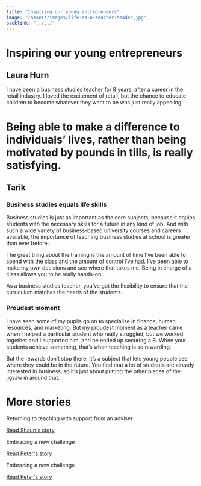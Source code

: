```yaml
---
title: "Inspiring our young entrepreneurs"
image: "/assets/images/life-as-a-teacher-header.jpg"
backlink: "../../"
---
```


<div class="content-wrapper">
    <div class="content__right">
    </div>
    <div class="content__left">
        <div class="stories">
            <h1>Inspiring our young entrepreneurs</h1>
            <div class="story-header">
                <div class="story-header__thumb" style="background-image:url('/assets/images/stories/stories-laura.jpg')"></div>
                <div class="story-header__label">
                    <h2>Laura Hurn</h2>
                </div>
            </div>
            
   <p class="prominent">
               I have been a business studies teacher for 8 years, after a career in the retail industry. I loved the excitement of retail, but the chance to educate children to become whatever they want to be was just really appealing. 
            </p>
            
  <div>
                <div class="quote-block">
                    <span class="icon-quote"></span>
                    <h1>Being able to make a difference to individuals’ lives, rather than being motivated by pounds in tills, is really satisfying.<span class="icon-quote quote-close"></span></h1>
                    <h2>Tarik</h2>
                </div>
                
   <h3>Business studies equals life skills</h3>
<p>Business studies is just as important as the core subjects, because it equips students with the necessary skills for a future in any kind of job. And with such a wide variety of business-based university courses and careers available, the importance of teaching business studies at school is greater than ever before.</p>


                
  </div>
                 
                 
  <p>The great thing about the training is the amount of time I’ve been able to spend with the class and the amount of control I’ve had. I’ve been able to make my own decisions and see where that takes me. Being in charge of a class allows you to be really hands-on.</p>

<p>As a business studies teacher, you’ve got the flexibility to ensure that the curriculum matches the needs of the students.</p>
<h3>Proudest moment</h3>
<p>I have seen some of my pupils go on to specialise in finance, human resources, and marketing. But my proudest moment as a teacher came when I helped a particular student who really struggled, but we worked together and I supported him, and he ended up securing a B. When your students achieve something, that’s when teaching is so rewarding.</p>
<p>But the rewards don’t stop there. It’s a subject that lets young people see where they could be in the future. You find that a lot of students are already interested in business, so it’s just about putting the other pieces of the jigsaw in around that.</p>









   </div>
    </div>
</div>

<div class="more-stories">
    <h1 class="more-stories_header strapline">More stories</h1>
    <div class="more-stories__thumbs">
        <div class="more-stories__thumbs__thumb">
            <a href="/life-as-a-teacher/my-story-into-teaching/international-career-changers/returning-to-teaching-with-support-from-an-adviser">
                <div class="more-stories__thumbs__thumb__img" style="background-image:url('/assets/images/stories-karen.png')"></div>
            </a>
            <div class="more-stories__thumbs__thumb__content">
                <p>Returning to teaching with support from an adviser</p>
                <a class="git-link" href="returning-to-teaching-with-support-from-an-adviser">Read Shaun's story  <i class="fas fa-chevron-right"></i></a>
            </div>
        </div>
        <div class="more-stories__thumbs__thumb">
            <a href="/life-as-a-teacher/my-story-into-teaching/career-changers/karens-story">
                <div class="more-stories__thumbs__thumb__img" style="background-image:url('/assets/images/stories-karen.png')"></div>
            </a>
            <div class="more-stories__thumbs__thumb__content">
                <p>Embracing a new challenge</p>
                <a class="git-link" href="#">Read Peter's story  <i class="fas fa-chevron-right"></i></a>
            </div>
        </div>
        <div class="more-stories__thumbs__thumb">
            <a href="/life-as-a-teacher/my-story-into-teaching/career-changers/karens-story">
                <div class="more-stories__thumbs__thumb__img" style="background-image:url('/assets/images/stories-karen.png')"></div>
            </a>
            <div class="more-stories__thumbs__thumb__content">
                <p>Embracing a new challenge</p>
                <a class="git-link" href="/life-as-a-teacher/my-story-into-teaching/career-changers/karens-story">Read Peter's story <i class="fas fa-chevron-right"></i></a>
            </div>
        </div>
    </div>
</div>




